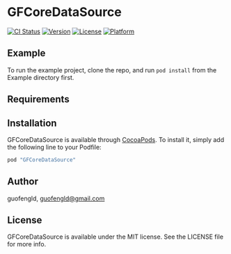 # GFCoreDataSource

[![CI Status](http://img.shields.io/travis/guofengld/GFCoreDataSource.svg?style=flat)](https://travis-ci.org/guofengld/GFCoreDataSource)
[![Version](https://img.shields.io/cocoapods/v/GFCoreDataSource.svg?style=flat)](http://cocoapods.org/pods/GFCoreDataSource)
[![License](https://img.shields.io/cocoapods/l/GFCoreDataSource.svg?style=flat)](http://cocoapods.org/pods/GFCoreDataSource)
[![Platform](https://img.shields.io/cocoapods/p/GFCoreDataSource.svg?style=flat)](http://cocoapods.org/pods/GFCoreDataSource)

## Example

To run the example project, clone the repo, and run `pod install` from the Example directory first.

## Requirements

## Installation

GFCoreDataSource is available through [CocoaPods](http://cocoapods.org). To install
it, simply add the following line to your Podfile:

```ruby
pod "GFCoreDataSource"
```

## Author

guofengld, guofengld@gmail.com

## License

GFCoreDataSource is available under the MIT license. See the LICENSE file for more info.
